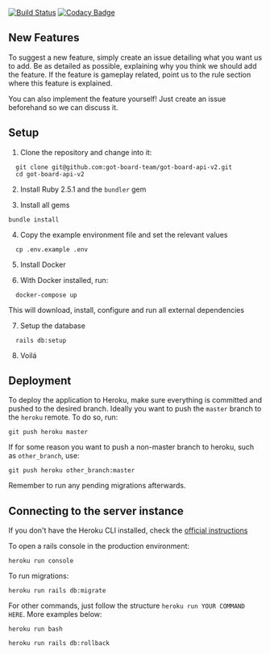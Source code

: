 [![Build Status](https://travis-ci.org/got-board-team/got-board-api-v2.svg?branch=master)](https://travis-ci.org/got-board-team/got-board-api-v2)
[![Codacy Badge](https://api.codacy.com/project/badge/Grade/967a4acb20974de092c903dd97484ccf)](https://www.codacy.com/app/lmansur/got-board-api-v2?utm_source=github.com&amp;utm_medium=referral&amp;utm_content=got-board-team/got-board-api-v2&amp;utm_campaign=Badge_Grade)
## New Features
To suggest a new feature, simply create an issue detailing what you want us to add. Be as detailed as possible, explaining why you think we should add the feature. If the feature is gameplay related, point us to the rule section where this feature is explained.

You can also implement the feature yourself! Just create an issue beforehand so we can discuss it.
## Setup

1. Clone the repository and change into it:

```
  git clone git@github.com:got-board-team/got-board-api-v2.git
  cd got-board-api-v2
```

2. Install Ruby 2.5.1 and the `bundler` gem

3. Install all gems
```
bundle install
```

4. Copy the example environment file and set the relevant values

```
  cp .env.example .env
```

5. Install Docker

6.  With Docker installed, run:

```
  docker-compose up
```

This will download, install, configure and run all external dependencies

7. Setup the database

```
  rails db:setup
```

8. Voilá

## Deployment

To deploy the application to Heroku, make sure everything is committed and pushed to the desired branch. Ideally you want to push the `master` branch to the `heroku` remote. To do so, run:

```
git push heroku master
```

If for some reason you want to push a non-master branch to heroku, such as `other_branch`, use:

```
git push heroku other_branch:master
```

Remember to run any pending migrations afterwards.

## Connecting to the server instance

If you don't have the Heroku CLI installed, check the [official instructions](https://devcenter.heroku.com/articles/heroku-cli)

To open a rails console in the production environment:

```
heroku run console
```

To run migrations:
```
heroku run rails db:migrate
```

For other commands, just follow the structure `heroku run YOUR COMMAND HERE`. More examples below:

```
heroku run bash
```

```
heroku run rails db:rollback
```
